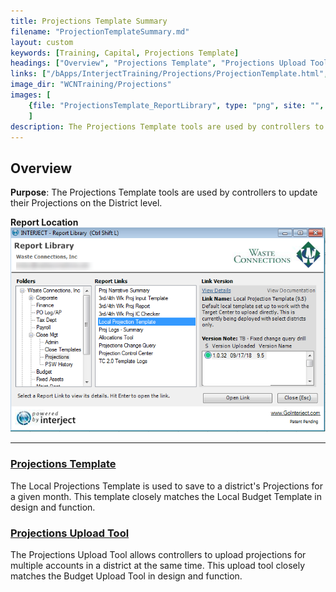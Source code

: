 ```yaml
---
title: Projections Template Summary
filename: "ProjectionTemplateSummary.md"
layout: custom
keywords: [Training, Capital, Projections Template]
headings: ["Overview", "Projections Template", "Projections Upload Tool"]
links: ["/bApps/InterjectTraining/Projections/ProjectionTemplate.html", "/bApps/InterjectTraining/Projections/ProjectionUpload.html"]
image_dir: "WCNTraining/Projections"
images: [
	{file: "ProjectionsTemplate_ReportLibrary", type: "png", site: "", cat: "", sub: "", report: "", ribbon: "", config: ""}
	]
description: The Projections Template tools are used by controllers to update their Projections on the District level.
---
```


## Overview

**Purpose**: The Projections Template tools are used by controllers to update their Projections on the District level.

**Report Location**<br>
![](/images/WCNTraining/Projections/ProjectionsTemplate_ReportLibrary.png)

___
### [Projections Template](/bApps/InterjectTraining/Projections/ProjectionTemplate.html)

The Local Projections Template is used to save to a district's Projections for a given month. This template closely matches the Local Budget Template in design and function.

### [Projections Upload Tool](/bApps/InterjectTraining/Projections/ProjectionUpload.html)

The Projections Upload Tool allows controllers to upload projections for multiple accounts in a district at the same time. This upload tool closely matches the Budget Upload Tool in design and function.
